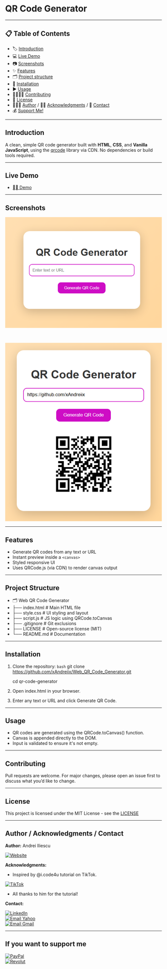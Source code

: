 # QR Code Generator

---

## 📋 Table of Contents
- 🏷️ [Introduction](#introduction)
- 💻 [Live Demo](#live-demo)
- 📷 [Screenshots](#screenshots)
- ✨ [Features](#features)
- 🗂️ [Project structure](#project-structure)
- 💾 [Installation](#installation)
- ▶️ [Usage](#usage)
- 🫱🏻‍🫲🏼 [Contributing](#contributing)
- 📜 [License](#license)
- 👨🏻‍💻 [Author](#author--acknowledgments--contact) / 🙏🏻 [Acknowledgments](#author--acknowledgments--contact) / 📩 [Contact](#author--acknowledgments--contact)
- 💰 [Support Me!](#if-you-want-to-support-me)

---

## Introduction
A clean, simple QR code generator built with **HTML**, **CSS**, and **Vanilla JavaScript**, using the [qrcode](https://www.npmjs.com/package/qrcode) library via CDN. No dependencies or build tools required.
<!-- ## Badges -->

---

## Live Demo
- [⛓️‍💥 Demo](https://web-qr-code-generator-steel.vercel.app/)

---

## Screenshots
<p align="center">
  <img src="screenshots/qr-code-app.png" width="600">
</p>

<br>

<p align="center">
  <img src="screenshots/qr-code-generated.png" width="600">
</p>

---

## Features
- Generate QR codes from any text or URL
- Instant preview inside a `<canvas>`
- Styled responsive UI
- Uses QRCode.js (via CDN) to render canvas output

---

## Project Structure
- 🗂️ Web QR Code Generator
- ├── index.html              # Main HTML file
- ├── style.css               # UI styling and layout
- ├── script.js               # JS logic using QRCode.toCanvas
- ├── .gitignore              # Git exclusions
- ├── LICENSE                 # Open-source license (MIT)
- └── README.md               # Documentation
<!-- ## Requirements -->
<!-- Installation -->

---

## Installation
1. Clone the repository:
   ```bash```
   git clone https://github.com/xAndreiix/Web_QR_Code_Generator.git
   
   cd qr-code-generator
2. Open index.html in your browser.
3. Enter any text or URL and click Generate QR Code.

---

## Usage
- QR codes are generated using the QRCode.toCanvas() function.
- Canvas is appended directly to the DOM.
- Input is validated to ensure it's not empty.
<!-- ## Configuration -->
<!-- ## Runing tests -->
<!-- ## Deployment -->
<!-- ## Notes -->
<!-- ## Road Map -->
<!-- ## FAQ -->

---

## Contributing
Pull requests are welcome.
For major changes, please open an issue first to discuss what you’d like to change.
<!-- ## Changelog -->

---

## License
This project is licensed under the MIT License - see the [LICENSE](LICENSE)

---

## Author / Acknowledgments / Contact
**Author:** 
Andrei Iliescu

[![Website](https://img.shields.io/badge/Website-PORTFOLIO-gold?style=for-the-badge&logo=about-dot-me&logoColor=white)](https://xandreiix.github.io/Andrei-Iliescu-Portfolio/)

**Acknowledgments:**  
- Inspired by @i.code4u tutorial on TikTok.

[![TikTok](https://img.shields.io/badge/TikTok-000000?style=for-the-badge&logo=TikTok&logoColor=white)](https://www.tiktok.com/@i.code4u/photo/7527571365814177046?is_from_webapp=1&sender_device=pc&web_id=7403075142698436128)
- All thanks to him for the tutorial!

**Contact:**  

[![LinkedIn](https://img.shields.io/badge/LinkedIn-0077B5?style=for-the-badge&logo=linkedin&logoColor=white)](https://linkedin.com/in/andrei-iliescu-aa7910214)<br>
[![Email Yahoo](https://img.shields.io/badge/Email-andrey_iliescu%40yahoo.com-6001D2?style=for-the-badge&logoColor=white)](mailto:andrey_iliescu@yahoo.com)<br>
[![Email Gmail](https://img.shields.io/badge/Gmail-andrei.iliescu13102000%40gmail.com-D14836?style=for-the-badge&logo=gmail&logoColor=white)](mailto:andrei.iliescu13102000@gmail.com)

---

## If you want to support me
[![PayPal](https://img.shields.io/badge/PayPal-xAndreiix-00457C?style=for-the-badge&logo=paypal&logoColor=white)](https://paypal.me/xAndreiix)<br>
[![Revolut](https://img.shields.io/badge/Revolut-xAndreiix-001B2E?style=for-the-badge&logoColor=white)](https://revolut.me/xandreiix)
